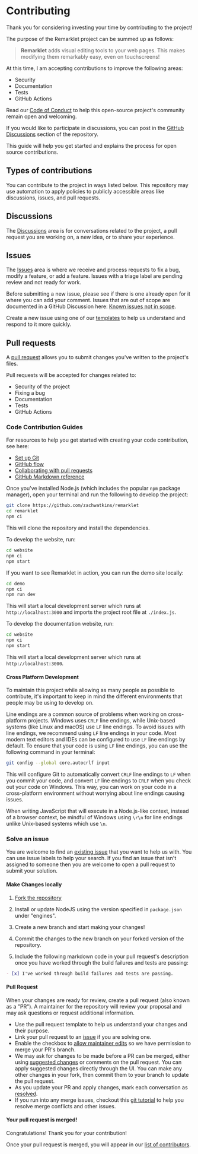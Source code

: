 # Contributing

Thank you for considering investing your time by contributing to the project!

The purpose of the Remarklet project can be summed up as follows:

> **Remarklet** adds visual editing tools to your web pages. This makes modifying them remarkably easy, even on touchscreens!

At this time, I am accepting contributions to improve the following areas:

- Security
- Documentation
- Tests
- GitHub Actions

Read our [Code of Conduct](code-of-conduct.md) to help this open-source project's community remain open and welcoming.

If you would like to participate in discussions, you can post in the [GitHub Discussions](https://github.com/ZachWatkins/Remarklet/discussions) section of the repository.

This guide will help you get started and explains the process for open source contributions.

## Types of contributions

You can contribute to the project in ways listed below. This repository may use automation to apply policies to publicly accessible areas like discussions, issues, and pull requests.

## Discussions

The [Discussions](https://github.com/zachwatkins/remarklet/discussions) area is for conversations related to the project, a pull request you are working on, a new idea, or to share your experience.

## Issues

The [Issues](https://github.com/zachwatkins/remarklet/issues) area is where we receive and process requests to fix a bug, modify a feature, or add a feature. Issues with a triage label are pending review and not ready for work.

Before submitting a new issue, please see if there is one already open for it where you can add your comment. Issues that are out of scope are documented in a GitHub Discussion here: [Known issues not in scope](https://github.com/ZachWatkins/Remarklet/discussions/100).

Create a new issue using one of our [templates](https://github.com/zachwatkins/remarklet/issues/new/choose) to help us understand and respond to it more quickly.

## Pull requests

A [pull request](https://docs.github.com/en/pull-requests/collaborating-with-pull-requests/proposing-changes-to-your-work-with-pull-requests/about-pull-requests) allows you to submit changes you've written to the project's files.

Pull requests will be accepted for changes related to:

- Security of the project
- Fixing a bug
- Documentation
- Tests
- GitHub Actions

### Code Contribution Guides

For resources to help you get started with creating your code contribution, see here:

- [Set up Git](https://docs.github.com/en/get-started/quickstart/set-up-git)
- [GitHub flow](https://docs.github.com/en/get-started/quickstart/github-flow)
- [Collaborating with pull requests](https://docs.github.com/en/github/collaborating-with-pull-requests)
- [GitHub Markdown reference](https://docs.github.com/en/get-started/writing-on-github/getting-started-with-writing-and-formatting-on-github/about-writing-and-formatting-on-github)

Once you've installed Node.js (which includes the popular `npm` package manager), open your terminal and run the following to develop the project:

```sh
git clone https://github.com/zachwatkins/remarklet
cd remarklet
npm ci
```

This will clone the repository and install the dependencies.

To develop the website, run:

```sh
cd website
npm ci
npm start
```

If you want to see Remarklet in action, you can run the demo site locally:

```sh
cd demo
npm ci
npm run dev
```

This will start a local development server which runs at `http://localhost:3000` and imports the project root file at `./index.js`.

To develop the documentation website, run:

```sh
cd website
npm ci
npm start
```

This will start a local development server which runs at `http://localhost:3000`.

#### Cross Platform Development

To maintain this project while allowing as many people as possible to contribute, it's important to keep in mind the different environments that people may be using to develop on.

Line endings are a common source of problems when working on cross-platform projects. Windows uses `CRLF` line endings, while Unix-based systems (like Linux and macOS) use `LF` line endings.
To avoid issues with line endings, we recommend using `LF` line endings in your code. Most modern text editors and IDEs can be configured to use `LF` line endings by default.
To ensure that your code is using `LF` line endings, you can use the following command in your terminal:

```sh
git config --global core.autocrlf input
```

This will configure Git to automatically convert `CRLF` line endings to `LF` when you commit your code, and convert `LF` line endings to `CRLF` when you check out your code on Windows.
This way, you can work on your code in a cross-platform environment without worrying about line endings causing issues.

When writing JavaScript that will execute in a Node.js-like context, instead of a browser context, be mindful of Windows using `\r\n` for line endings unlike Unix-based systems which use `\n`.

### Solve an issue

You are welcome to find an [existing issue](https://github.com/zachwatkins/remarklet/issues) that you want to help us with. You can use issue labels to help your search. If you find an issue that isn't assigned to someone then you are welcome to open a pull request to submit your solution.

#### Make Changes locally

1. [Fork the repository](https://docs.github.com/en/get-started/quickstart/fork-a-repo#fork-an-example-repository)

2. Install or update NodeJS using the version specified in `package.json` under "engines".

3. Create a new branch and start making your changes!

4. Commit the changes to the new branch on your forked version of the repository.

5. Include the following markdown code in your pull request's description once you have worked through the build failures and tests are passing:

```markdown
- [x] I've worked through build failures and tests are passing.
```

#### Pull Request

When your changes are ready for review, create a pull request (also known as a "PR"). A maintainer for the repository will review your proposal and may ask questions or request additional information.

- Use the pull request template to help us understand your changes and their purpose.
- Link your pull request to an [issue](https://github.com/zachwatkins/remarklet/issues) if you are solving one.
- Enable the checkbox to [allow maintainer edits](https://docs.github.com/en/pull-requests/collaborating-with-pull-requests/working-with-forks/allowing-changes-to-a-pull-request-branch-created-from-a-fork) so we have permission to merge your PR's branch.
- We may ask for changes to be made before a PR can be merged, either using [suggested changes](https://docs.github.com/en/github/collaborating-with-issues-and-pull-requests/incorporating-feedback-in-your-pull-request) or comments on the pull request. You can apply suggested changes directly through the UI. You can make any other changes in your fork, then commit them to your branch to update the pull request.
- As you update your PR and apply changes, mark each conversation as [resolved](https://docs.github.com/en/github/collaborating-with-issues-and-pull-requests/commenting-on-a-pull-request#resolving-conversations).
- If you run into any merge issues, checkout this [git tutorial](https://github.com/skills/resolve-merge-conflicts) to help you resolve merge conflicts and other issues.

#### Your pull request is merged!

Congratulations! Thank you for your contribution!

Once your pull request is merged, you will appear in our [list of contributors](https://github.com/zachwatkins/remarklet/graphs/contributors).
